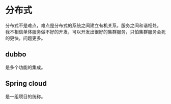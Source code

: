 # 分布式

分布式不是难点，难点是分布式的系统之间建立有机关系，服务之间和谐相处。  
我不相信单体服务做不好的开发，可以开发出很好的集群服务，只怕集群服务会死的更快，问题更多。  

## dubbo

是多个功能的集成。  

## Spring cloud

是一组项目的统称。  
